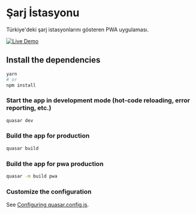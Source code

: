 # Şarj İstasyonu

Türkiye'deki şarj istasyonlarını gösteren PWA uygulaması.

<a href="https://sarjistasyonu.netlify.app/#/" target="_blank">
  <img src="https://img.shields.io/badge/Live-Demo-brightgreen" alt="Live Demo">
</a>


## Install the dependencies
```bash
yarn
# or
npm install
```

### Start the app in development mode (hot-code reloading, error reporting, etc.)
```bash
quasar dev
```


### Build the app for production
```bash
quasar build
```

### Build the app for pwa production
```bash
quasar -m build pwa
```

### Customize the configuration
See [Configuring quasar.config.js](https://v2.quasar.dev/quasar-cli-vite/quasar-config-js).
